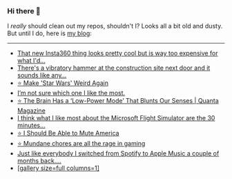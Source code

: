 ### Hi there 👋

I _really_ should clean out my repos, shouldn't I? Looks all a bit old and dusty. But until I do, here is [my blog](https://lostfocus.de/):

--- 

<!-- POST-LIST:START -->
- [That new Insta360 thing looks pretty cool but is way too expensive for what I&#39;d…](https://lostfocus.de/2022/06/28/230669/)
- [There&#39;s a vibratory hammer at the construction site next door and it sounds like any…](https://lostfocus.de/2022/06/28/230665/)
- [⭐️ Make &#39;Star Wars&#39; Weird Again](https://lostfocus.de/2022/06/23/230659/)
- [I’m not sure which one I like the most.](https://lostfocus.de/2022/06/22/im-not-sure-which-one-i-like-the-most/)
- [⭐️ The Brain Has a ‘Low-Power Mode’ That Blunts Our Senses | Quanta Magazine](https://lostfocus.de/2022/06/20/230645/)
- [I think what I like most about the Microsoft Flight Simulator are the 30 minutes…](https://lostfocus.de/2022/06/18/230640/)
- [⭐️ I Should Be Able to Mute America](https://lostfocus.de/2022/06/17/230638/)
- [⭐️ Mundane chores are all the rage in gaming](https://lostfocus.de/2022/06/15/230637/)
- [Just like everybody I switched from Spotify to Apple Music a couple of months back.…](https://lostfocus.de/2022/06/15/230635/)
- [[gallery size=full columns=1]](https://lostfocus.de/2022/06/12/230632/)
<!-- POST-LIST:END -->

<!--
**lostfocus/lostfocus** is a ✨ _special_ ✨ repository because its `README.md` (this file) appears on your GitHub profile.

Here are some ideas to get you started:

- 🔭 I’m currently working on ...
- 🌱 I’m currently learning ...
- 👯 I’m looking to collaborate on ...
- 🤔 I’m looking for help with ...
- 💬 Ask me about ...
- 📫 How to reach me: ...
- 😄 Pronouns: ...
- ⚡ Fun fact: ...
-->
